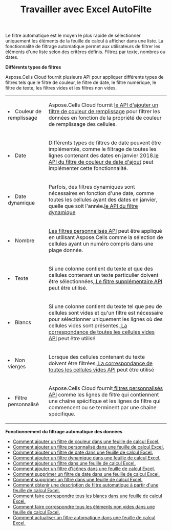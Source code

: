 ﻿---
title: Travailler avec Excel AutoFilte
second_title: Documen
linktitle: Filtre automatique
type: docs
url: /fr/autofilter/
aliases: [/working-with-autofilter/]
keywords: Get, add, delete, and so on for auto filter on an Excel worksheet
description: Les API Cloud Aspose.Cells permettent d'obtenir, d'ajouter, de supprimer, etc., pour le filtrage automatique d'une feuille de calcul Excel. Le SDK prend en charge différents langages de développement, notamment Android, C#, Go, Java, NodeJS, Perl, PHP, Python, Ruby et Swift.
weight: 100
kwords: Excel, Office Cloud, REST API, Feuille de calcul, PDF, CSV, Json, Markdown, Filtre automatique
---
Le filtre automatique est le moyen le plus rapide de sélectionner uniquement les éléments de la feuille de calcul à afficher dans une liste. La fonctionnalité de filtrage automatique permet aux utilisateurs de filtrer les éléments d'une liste selon des critères définis. Filtrez par texte, nombres ou dates.

**Différents types de filtres**

Aspose.Cells Cloud fournit plusieurs API pour appliquer différents types de filtres tels que le filtre de couleur, le filtre de date, le filtre numérique, le filtre de texte, les filtres vides et les filtres non vides.

<table class="table table-striped">
  <tr>
  <td class="col-md-2"> <li>Couleur de remplissage</li> </td>
  <td class="col-md-10">
  <p>Aspose.Cells Cloud fournit
 <a href="/cells/fr/autofilter/add-color-filter/">le API d'ajouter un filtre de couleur de remplissage</a>
pour filtrer les données en fonction de la propriété de couleur de remplissage des cellules.</p>
  </td>
  </tr>
  <tr>
    <td class="col-md-2"> <li>Date</li> </td>
  <td class="col-md-10">
  <p>
 Différents types de filtres de date peuvent être implémentés, comme le filtrage de toutes les lignes contenant des dates en janvier 2018.<a href="/cells/fr/autofilter/add-date-filter/">le API du filtre de couleur de date d'ajout</a> peut implémenter cette fonctionnalité.
</p>
  </td>
  </tr>
    <tr>
    <td class="col-md-2"> <li>Date dynamique</li> </td>
  <td class="col-md-10">
  <p>
 Parfois, des filtres dynamiques sont nécessaires en fonction d'une date, comme toutes les cellules ayant des dates en janvier, quelle que soit l'année.<a href="/cells/fr/autofilter/add-dynamic-filter/">le API du filtre dynamique</a>  
</p>
  </td>
  </tr>
      <tr>
    <td class="col-md-2"> <li>Nombre</li> </td>
  <td class="col-md-10">
  <p>
<a href="/cells/fr/autofilter/add-filter/">Les filtres personnalisés API</a> peut être appliqué en utilisant Aspose.Cells comme la sélection de cellules ayant un numéro compris dans une plage donnée.
</p>
  </td>
  </tr>
        <tr>
    <td class="col-md-2"> <li>Texte</li> </td>
  <td class="col-md-10">
  <p>
 Si une colonne contient du texte et que des cellules contenant un texte particulier doivent être sélectionnées,<a href="/cells/fr/autofilter/add-filter/"> Le filtre supplémentaire API</a> peut être utilisé.
</p>
  </td>
  </tr>
          <tr>
    <td class="col-md-2"> <li>Blancs</li> </td>
  <td class="col-md-10">
  <p>

 Si une colonne contient du texte tel que peu de cellules sont vides et qu'un filtre est nécessaire pour sélectionner uniquement les lignes où des cellules vides sont présentes,<a href="/cells/fr/autofilter/match-all-blank/"> La correspondance de toutes les cellules vides API</a> peut être utilisé
</p>
  </td>
  </tr>
            <tr>
    <td class="col-md-2"> <li>Non vierges</li> </td>
  <td class="col-md-10">
  <p>

 Lorsque des cellules contenant du texte doivent être filtrées,<a href="/cells/fr/autofilter/match-all-blank/"> La correspondance de toutes les cellules vides API</a> peut être utilisé
</p>
  </td>
  </tr>
              <tr>
    <td class="col-md-2"> <li>Filtre personnalisé</li> </td>
  <td class="col-md-10">
  <p>
 Aspose.Cells Cloud fournit<a href="/cells/fr/autofilter/add-dynamic-filter/"> filtres personnalisés API</a> comme les lignes de filtre qui contiennent une chaîne spécifique et les lignes de filtre qui commencent ou se terminent par une chaîne spécifique.
</p>
  </td>
  </tr>
</table>

**Fonctionnement du filtrage automatique des données**

- [Comment ajouter un filtre de couleur dans une feuille de calcul Excel.](/cells/fr/autofilter/add-color-filter/)
- [Comment ajouter un filtre personnalisé dans une feuille de calcul Excel.](/cells/fr/autofilter/add-custom-filter/)
- [Comment ajouter un filtre de date dans une feuille de calcul Excel.](/cells/fr/autofilter/add-date-filter/)
- [Comment ajouter un filtre dynamique dans une feuille de calcul Excel.](/cells/fr/autofilter/add-dynamic-filter/)
- [Comment ajouter un filtre dans une feuille de calcul Excel.](/cells/fr/autofilter/add-filter/)
- [Comment ajouter un filtre d'icônes dans une feuille de calcul Excel.](/cells/fr/autofilter/add-icon-filter/)
- [Comment supprimer un filtre de date dans une feuille de calcul Excel.](/cells/fr/autofilter/delete-a-date-filter/)
- [Comment supprimer un filtre dans une feuille de calcul Excel.](/cells/fr/delete-filter/)
- [Comment obtenir une description de filtre automatique à partir d'une feuille de calcul Excel.](/cells/fr/autofilter/get/)
- [Comment faire correspondre tous les blancs dans une feuille de calcul Excel.](/cells/fr/autofilter/match-all-blank/)
- [Comment faire correspondre tous les éléments non vides dans une feuille de calcul Excel.](/cells/fr/autofilter/match-all-non-blank/)
- [Comment actualiser un filtre automatique dans une feuille de calcul Excel.](/cells/fr/autofilter/refresh/)
